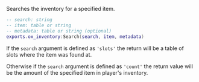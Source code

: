 Searches the inventory for a specified item.

```lua
-- search: string
-- item: table or string
-- metadata: table or string (optional)
exports.ox_inventory:Search(search, item, metadata)
```
If the `search` argument is defined as `'slots'` the return will be a table
of slots where the item was found at.

Otherwise if the `search` argument is defined as `'count'` the return value
will be the amount of the specified item in player's inventory.
